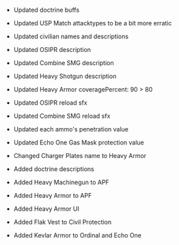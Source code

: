 - Updated doctrine buffs
- Updated USP Match attacktypes to be a bit more erratic
- Updated civilian names and descriptions
- Updated OSIPR description
- Updated Combine SMG description
- Updated Heavy Shotgun description
- Updated Heavy Armor coveragePercent: 90 > 80
- Updated OSIPR reload sfx
- Updated Combine SMG reload sfx
- Updated each ammo's penetration value
- Updated Echo One Gas Mask protection value

- Changed Charger Plates name to Heavy Armor

- Added doctrine descriptions
- Added Heavy Machinegun to APF
- Added Heavy Armor to APF
- Added Heavy Armor UI
- Added Flak Vest to Civil Protection
- Added Kevlar Armor to Ordinal and Echo One